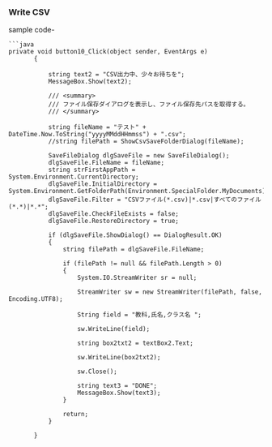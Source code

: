 ### Write CSV

sample code-
```
```java
private void button10_Click(object sender, EventArgs e)
       {

           string text2 = "CSV出力中、少々お待ちを";
           MessageBox.Show(text2);

           /// <summary>
           /// ファイル保存ダイアログを表示し、ファイル保存先パスを取得する。
           /// </summary>

           string fileName = "テスト" + DateTime.Now.ToString("yyyyMMddHHmmss") + ".csv";
           //string filePath = ShowCsvSaveFolderDialog(fileName);

           SaveFileDialog dlgSaveFile = new SaveFileDialog();
           dlgSaveFile.FileName = fileName;
           string strFirstAppPath = System.Environment.CurrentDirectory;
           dlgSaveFile.InitialDirectory = System.Environment.GetFolderPath(Environment.SpecialFolder.MyDocuments);
           dlgSaveFile.Filter = "CSVファイル(*.csv)|*.csv|すべてのファイル(*.*)|*.*";
           dlgSaveFile.CheckFileExists = false;
           dlgSaveFile.RestoreDirectory = true;

           if (dlgSaveFile.ShowDialog() == DialogResult.OK)
           {
               string filePath = dlgSaveFile.FileName;

               if (filePath != null && filePath.Length > 0)
               {
                   System.IO.StreamWriter sr = null;

                   StreamWriter sw = new StreamWriter(filePath, false, Encoding.UTF8);

                   String field = "教科,氏名,クラス名 ";

                   sw.WriteLine(field);

                   string box2txt2 = textBox2.Text;

                   sw.WriteLine(box2txt2);

                   sw.Close();

                   string text3 = "DONE";
                   MessageBox.Show(text3);
               }

               return;
           }

       }

```
